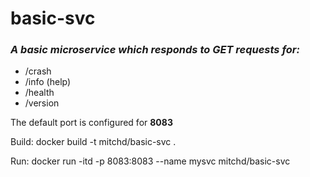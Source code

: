 # basic-svc
### _A basic microservice which responds to GET requests for:_
* /crash
* /info (help)
* /health
* /version


The default port is configured for **8083**

Build: docker build -t mitchd/basic-svc .

Run:   docker run -itd -p 8083:8083 --name mysvc mitchd/basic-svc